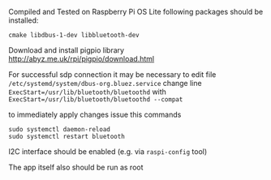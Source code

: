 Compiled and Tested on Raspberry Pi OS Lite
following packages should be installed:
```
cmake libdbus-1-dev libbluetooth-dev
```
Download and install pigpio library http://abyz.me.uk/rpi/pigpio/download.html

For successful sdp connection it may be necessary to edit file ```/etc/systemd/system/dbus-org.bluez.service``` change line ``` ExecStart=/usr/lib/bluetooth/bluetoothd``` with ```ExecStart=/usr/lib/bluetooth/bluetoothd --compat```

to immediately apply changes issue this commands
```
sudo systemctl daemon-reload
sudo systemctl restart bluetooth
```
I2C interface should be enabled (e.g. via ```raspi-config``` tool)

The app itself also should be run as root
